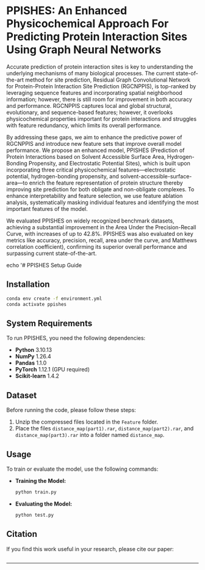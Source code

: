 # PPISHES: An Enhanced Physicochemical Approach For Predicting Protein Interaction Sites Using Graph Neural Networks

Accurate prediction of protein interaction sites is key to understanding the underlying mechanisms of many biological processes. The current state-of-the-art method for site prediction, Residual Graph Convolutional Network for Protein-Protein Interaction Site Prediction (RGCNPPIS), is top-ranked by leveraging sequence features and incorporating spatial neighborhood information; however, there is still room for improvement in both accuracy and performance. RGCNPPIS captures local and global structural, evolutionary, and sequence-based features; however, it overlooks physicochemical properties important for protein interactions and struggles with feature redundancy, which limits its overall performance. 

By addressing these gaps, we aim to enhance the predictive power of RGCNPPIS and introduce new feature sets that improve overall model performance. We propose an enhanced model, PPISHES (Prediction of Protein Interactions based on Solvent Accessible Surface Area, Hydrogen-Bonding Propensity, and Electrostatic Potential Sites), which is built upon incorporating three critical physicochemical features—electrostatic potential, hydrogen-bonding propensity, and solvent-accessible-surface-area—to enrich the feature representation of protein structure thereby improving site prediction for both obligate and non-obligate complexes. To enhance interpretability and feature selection, we use feature ablation analysis, systematically masking individual features and identifying the most important features of the model. 

We evaluated PPISHES on widely recognized benchmark datasets, achieving a substantial improvement in the Area Under the Precision-Recall Curve, with increases of up to 42.8\%. PPISHES was also evaluated on key metrics like accuracy, precision, recall, area under the curve, and Matthews correlation coefficient), confirming its superior overall performance and surpassing current state-of-the-art.

echo '# PPISHES Setup Guide

## Installation
```bash
conda env create -f environment.yml
conda activate ppishes
```
## System Requirements

To run PPISHES, you need the following dependencies:

- **Python** 3.10.13
- **NumPy** 1.26.4
- **Pandas** 1.1.0
- **PyTorch** 1.12.1 (GPU required)
- **Scikit-learn** 1.4.2

## Dataset

Before running the code, please follow these steps:

1. Unzip the compressed files located in the `Feature` folder.
2. Place the files `distance_map(part1).rar`, `distance_map(part2).rar`, and `distance_map(part3).rar` into a folder named `distance_map`.

## Usage

To train or evaluate the model, use the following commands:

- **Training the Model:**
  ```bash
  python train.py
  ```

- **Evaluating the Model:**
  ```bash
  python test.py
  ```

## Citation

If you find this work useful in your research, please cite our paper:

```

```

---
